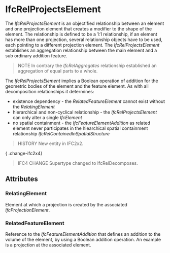# IfcRelProjectsElement

The _IfcRelProjectsElement_ is an objectified relationship between an element and one projection element that creates a modifier to the shape of the element. The relationship is defined to be a 1:1 relationship, if an element has more than one projection, several relationship objects have to be used, each pointing to a different projection element. The _IfcRelProjectsElement_ establishes an aggregation relationship between the main element and a sub ordinary addition feature.
<!-- end of short definition -->

> NOTE In contrary the _IfcRelAggregates_ relationship established an aggregation of equal parts to a whole.

The _IfcRelProjectsElement_ implies a Boolean operation of addition for the geometric bodies of the element and the feature element. As with all decomposition relationships it determines:

* existence dependency - the _RelatedFeatureElement_ cannot exist without the _RelatingElement_
* hierarchical and non-cyclical relationship - the _IfcRelProjectsElement_ can only alter a single _IfcElement_
* no spatial containment - the _IfcFeatureElementAddition_ as related element never participates in the hiearchical spatial containment relationship _IfcRelContainedInSpatialStructure_

> HISTORY New entity in IFC2x2.

{ .change-ifc2x4}
> IFC4 CHANGE Supertype changed to IfcRelDecomposes.

## Attributes

### RelatingElement
Element at which a projection is created by the associated _IfcProjectionElement_.

### RelatedFeatureElement
Reference to the _IfcFeatureElementAddition_ that defines an addition to the volume of the element, by using a Boolean addition operation. An example is a projection at the associated element.
